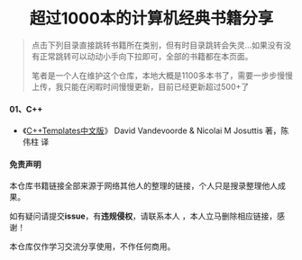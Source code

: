 <h1 align="center">超过1000本的计算机经典书籍分享</h1>



>点击下列目录直接跳转书籍所在类别，但有时目录跳转会失灵...如果没有没有正常跳转可以动动小手向下拉即可，全部的书籍都在本页面。 
>
>笔者是一个人在维护这个仓库，本地大概是1100多本书了，需要一步步慢慢上传，我只能在闲暇时间慢慢更新，目前已经更新超过500+了




#### 01、C++
- 《[C++Templates中文版](https://github.com/corona778/E-Books/raw/main/C%2B%2BTemplates%E4%B8%AD%E6%96%87%E7%89%88.pdf)》 
  David Vandevoorde & Nicolai M Josuttis 著，陈伟柱 译





#### 免责声明

本仓库书籍链接全部来源于网络其他人的整理的链接，个人只是搜录整理他人成果。

如有疑问请提交**issue**，有**违规侵权**，请联系本人 ，本人立马删除相应链接，感谢！

本仓库仅作学习交流分享使用，不作任何商用。